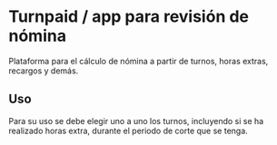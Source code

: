 # Turnpaid / app para revisión de nómina
Plataforma para el cálculo de nómina a partir de turnos, horas extras, recargos y demás.
## Uso
Para su uso se debe elegir uno a uno los turnos, incluyendo si se ha realizado horas extra, durante el periodo de corte que se tenga.
